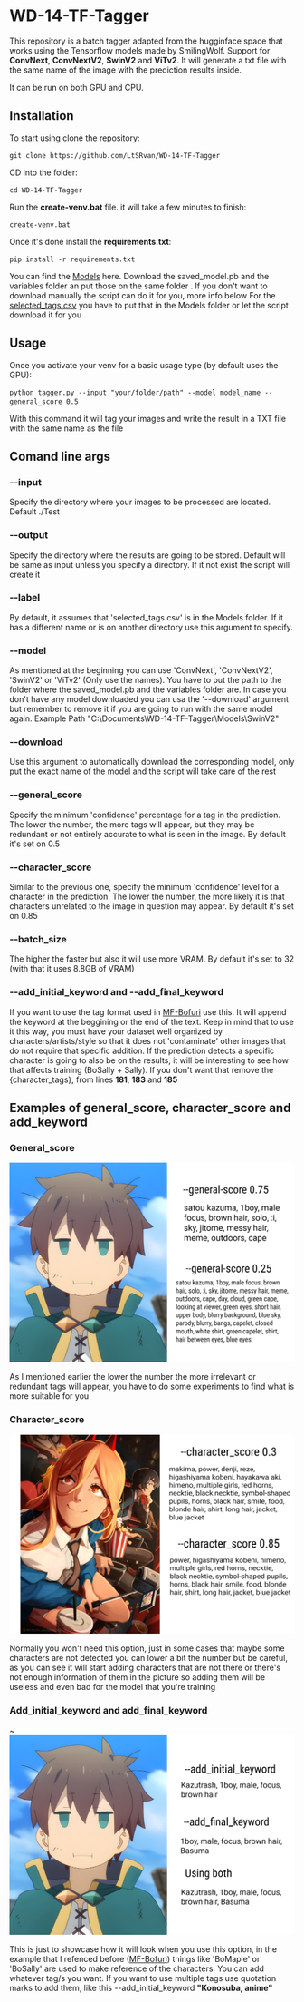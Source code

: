 # WD-14-TF-Tagger

This repository is a batch tagger adapted from the hugginface space that works using the Tensorflow models made by SmilingWolf. Support for **ConvNext**, **ConvNextV2**, **SwinV2** and **ViTv2**. It will generate a txt file with the same name of the image with the prediction results inside.

It can be run on both GPU and CPU.

## Installation
To start using clone the repository:

    git clone https://github.com/LtSRvan/WD-14-TF-Tagger

CD into the folder:

    cd WD-14-TF-Tagger
    
Run the **create-venv.bat** file. it will take a few minutes to finish:

    create-venv.bat

Once it's done install the **requirements.txt**:

    pip install -r requirements.txt

You can find the [Models](https://huggingface.co/SmilingWolf) here. Download the saved_model.pb and the variables folder an put those on the same folder . If you don't want to download manually the script can do it for you, more info below
For the [selected_tags.csv](https://huggingface.co/SmilingWolf/wd-v1-4-swinv2-tagger-v2/resolve/main/selected_tags.csv) you have to put that in the Models folder or let the script download it for you

## Usage

Once you activate your venv for a basic usage type (by default uses the GPU):

    python tagger.py --input "your/folder/path" --model model_name --general_score 0.5
   
With this command it will tag your images and write the result in a TXT file with the same name as the file

## Comand line args

### --input
Specify the directory where your images to be processed are located. Default ./Test

### --output 
Specify the directory where the results are going to be stored. Default will be same as input unless you specify a directory. If it not exist the script will create it

### --label
By default, it assumes that 'selected_tags.csv' is in the Models folder. If it has a different name or is on another directory use this argument to specify.

### --model
As mentioned at the beginning you can use 'ConvNext', 'ConvNextV2', 'SwinV2' or 'ViTv2' (Only use the names). You have to put the path to the folder where the saved_model.pb and the variables folder are. In case you don't have any model downloaded you can usa the '--download' argument but remember to remove it if you are going to run with the same model again. Example Path "C:\Documents\WD-14-TF-Tagger\Models\SwinV2"

### --download
Use this argument to automatically download the corresponding model, only put the exact name of the model and the script will take care of the rest

### --general_score
Specify the minimum 'confidence' percentage for a tag in the prediction. The lower the number, the more tags will appear, but they may be redundant or not entirely accurate to what is seen in the image.
By default it's set on 0.5
 
### --character_score
Similar to the previous one, specify the minimum 'confidence' level for a character in the prediction. The lower the number, the more likely it is that characters unrelated to the image in question may appear.
By default it's set on 0.85

### --batch_size 
The higher the faster but also it will use more VRAM. By default it's set to 32 (with that it uses 8.8GB of VRAM)

### --add_initial_keyword and --add_final_keyword
If you want to use the tag format used in [MF-Bofuri](https://huggingface.co/MyneFactory/MF-Bofuri) use this. It will append the keyword at the beggining or the end of the text. Keep in mind that to use it this way, you must have your dataset well organized by characters/artists/style so that it does not 'contaminate' other images that do not require that specific addition. If the prediction detects a specific character is going to also be on the results, it will be interesting to see how that affects training (BoSally + Sally). If you don't want that remove the {character_tags}, from lines **181**, **183** and **185**

## Examples of **general_score**, **character_score** and **add_keyword**

### General_score

![Kazuma_general_score](/Examples/Kazuma_general_score.jpg)

As I mentioned earlier the lower the number the more irrelevant or redundant tags will appear, you have to do some experiments to find what is more suitable for you

### Character_score

![Power_character_score](/Examples/Chainsaw_character_score.jpg)

Normally you won't need this option, just in some cases that maybe some characters are not detected you can lower a bit the number but be careful, as you can see it will start adding characters that are not there or there's not enough information of them in the picture so adding them will be useless and even bad for the model that you're training

### Add_initial_keyword and add_final_keyword

~![Kazuma_add_keyword](/Examples/Kazuma_keyword.jpg)

This is just to showcase how it will look when you use this option, in the example that I refenced before ([MF-Bofuri](https://huggingface.co/MyneFactory/MF-Bofuri)) things like 'BoMaple' or 'BoSally' are used to make reference of the characters. You can add whatever tag/s you want. If you want to use multiple tags use quotation marks to add them, like this --add_initial_keyword **"Konosuba, anime"**
